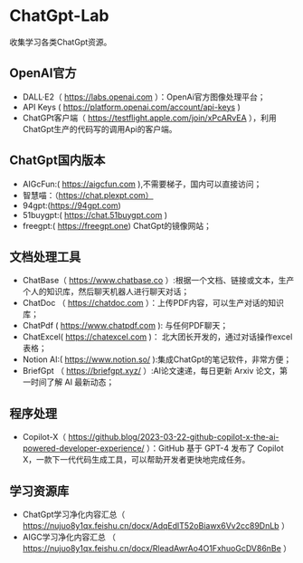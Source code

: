 # ChatGpt-Lab

收集学习各类ChatGpt资源。

## OpenAI官方

- DALL·E2（ https://labs.openai.com  ）：OpenAi官方图像处理平台；
- API Keys ( https://platform.openai.com/account/api-keys )
- ChatGPt客户端（ https://testflight.apple.com/join/xPcARvEA ），利用ChatGpt生产的代码写的调用Api的客户端。

## ChatGpt国内版本

- AIGcFun:( https://aigcfun.com  ),不需要梯子，国内可以直接访问；
- 智慧喵：（https://chat.plexpt.com）
- 94gpt:(https://94gpt.com)
- 51buygpt:( https://chat.51buygpt.com )
- freegpt:( https://freegpt.one) ChatGpt的镜像网站；

## 文档处理工具

- ChatBase（ https://www.chatbase.co  ）:根据一个文档、链接或文本，生产个人的知识库，然后聊天机器人进行聊天对话；
- ChatDoc （ https://chatdoc.com ）：上传PDF内容，可以生产对话的知识库；
- ChatPdf ( https://www.chatpdf.com ): 与任何PDF聊天；
- ChatExcel( https://chatexcel.com )： 北大团长开发的，通过对话操作excel表格；
- Notion AI:( https://www.notion.so/ ):集成ChatGpt的笔记软件，非常方便；
- BriefGpt （ https://briefgpt.xyz/ ）:AI论文速递，每日更新 Arxiv 论文，第一时间了解 AI 最新动态；

## 程序处理

- Copilot-X（ https://github.blog/2023-03-22-github-copilot-x-the-ai-powered-developer-experience/ ）：GitHub 基于 GPT-4 发布了 Copilot X，一款下一代代码生成工具，可以帮助开发者更快地完成任务。

## 学习资源库

- ChatGpt学习净化内容汇总（ https://nujuo8y1qx.feishu.cn/docx/AdqEdlT52oBiawx6Vv2cc89DnLb ）
- AIGC学习净化内容汇总 （ https://nujuo8y1qx.feishu.cn/docx/RleadAwrAo4O1FxhuoGcDV86nBe ）


